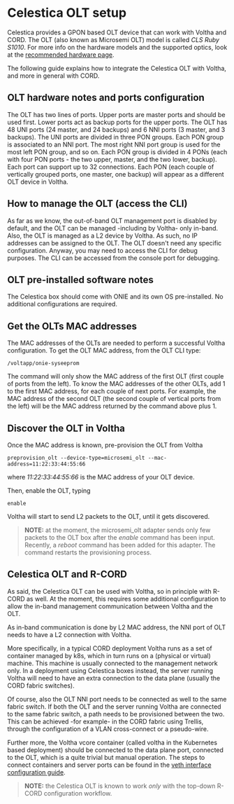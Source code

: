 # Celestica OLT setup

Celestica provides a GPON based OLT device that can work with Voltha and CORD.
The OLT (also known as Microsemi OLT) model is called *CLS Ruby S1010*. For more info on the hardware models and the supported optics, look at the [recommended hardware page](../../prereqs/hardware.md#recommended-hardware).

The following guide explains how to integrate the Celestica OLT with Voltha, and more in general with CORD.

## OLT hardware notes and ports configuration

The OLT has two lines of ports. Upper ports are master ports and should be used first. Lower ports act as backup ports for the upper ports.
The OLT has 48 UNI ports (24 master, and 24 backups) and 6 NNI ports (3 master, and 3 backups).
The UNI ports are divided in three PON groups. Each PON group is associated to an NNI port. The most right NNI port group is used for the most left PON group, and so on.
Each PON group is divided in 4 PONs (each with four PON ports - the two upper, master, and the two lower, backup). Each port can support up to 32 connections.
Each PON (each couple of vertically grouped ports, one master, one backup) will appear as a different OLT device in Voltha.

## How to manage the OLT (access the CLI)

As far as we know, the out-of-band OLT management port is disabled by default, and the OLT can be managed -including by Voltha- only in-band.
Also, the OLT is managed as a L2 device by Voltha. As such, no IP addresses can be assigned to the OLT. The OLT doesn't need any specific configuration. Anyway, you may need to access the CLI for debug purposes. The CLI can be accessed from the console port for debugging.

## OLT pre-installed software notes

The Celestica box should come with ONIE and its own OS pre-installed. No additional configurations are required.

## Get the OLTs MAC addresses

The MAC addresses of the OLTs are needed to perform a successful Voltha configuration. To get the OLT MAC address, from the OLT CLI type:

```shell
/voltapp/onie-syseeprom
```

The command will only show the MAC address of the first OLT (first couple of ports from the left). To know the MAC addresses of the other OLTs, add 1 to the first MAC address, for each couple of next ports. For example, the MAC address of the second OLT (the second couple of vertical ports from the left) will be the MAC address returned by the command above plus 1.

## Discover the OLT in Voltha

Once the MAC address is known, pre-provision the OLT from Voltha

```shell
preprovision_olt --device-type=microsemi_olt --mac-address=11:22:33:44:55:66
```

where *11:22:33:44:55:66* is the MAC address of your OLT device.

Then, enable the OLT, typing

```shell
enable
```

Voltha will start to send L2 packets to the OLT, until it gets discovered.

> **NOTE:** at the moment, the microsemi_olt adapter sends only few packets to the OLT box after the *enable* command has been input. Recently, a *reboot* command has been added for this adapter. The command restarts the provisioning process.

## Celestica OLT and R-CORD

As said, the Celestica OLT can be used with Voltha, so in principle with R-CORD as well. At the moment, this requires some additional configuration to allow the in-band management communication between Voltha and the OLT.

As in-band communication is done by L2 MAC address, the NNI port of OLT needs to have a L2 connection with Voltha.

More specifically, in a typical CORD deployment Voltha runs as a set of container managed by k8s, which in turn runs on a (physical or virtual) machine. This machine is usually connected to the management network only. In a deployment using Celestica boxes instead, the server running Voltha will need to have an extra connection to the data plane (usually the CORD fabric switches).

Of course, also the OLT NNI port needs to be connected as well to the same fabric switch.
If both the OLT and the server running Voltha are connected to the same fabric switch, a path needs to be provisioned between the two. This can be achieved -for example- in the CORD fabric using Trellis, through the configuration of a VLAN cross-connect or a pseudo-wire.

Further more, the Voltha vcore container (called voltha in the Kubernetes based deployment) should be connected to the data plane port, connected to the OLT, which is a quite trivial but manual operation. The steps to connect containers and server ports can be found in the [veth interface configuration guide](../../profiles/seba/veth_intf.md).

> **NOTE:** the Celestica OLT is known to work *only* with the top-down R-CORD configuration workflow.
